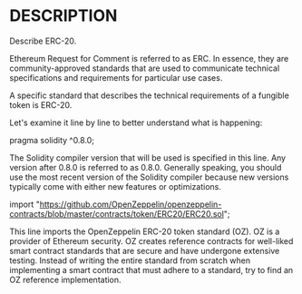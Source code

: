 # DESCRIPTION

Describe ERC-20.

Ethereum Request for Comment is referred to as ERC. In essence, they are community-approved standards that are used to communicate technical specifications and requirements for particular use cases.

A specific standard that describes the technical requirements of a fungible token is ERC-20.

Let's examine it line by line to better understand what is happening:

pragma solidity ^0.8.0;

The Solidity compiler version that will be used is specified in this line. Any version after 0.8.0 is referred to as 0.8.0. Generally speaking, you should use the most recent version of the Solidity compiler because new versions typically come with either new features or optimizations.


import "https://github.com/OpenZeppelin/openzeppelin-contracts/blob/master/contracts/token/ERC20/ERC20.sol";

This line imports the OpenZeppelin ERC-20 token standard (OZ). OZ is a provider of Ethereum security. OZ creates reference contracts for well-liked smart contract standards that are secure and have undergone extensive testing. Instead of writing the entire standard from scratch when implementing a smart contract that must adhere to a standard, try to find an OZ reference implementation.





